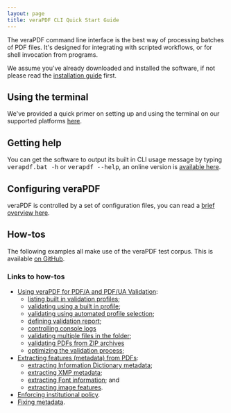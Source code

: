```yaml
---
layout: page
title: veraPDF CLI Quick Start Guide
---
```


The veraPDF command line interface is the best way of processing batches of
PDF files. It's designed for integrating with scripted workflows, or for
shell invocation from programs.

We assume you've already downloaded and installed the software, if not please
read the [installation guide](/install) first.

Using the terminal
------------------
We've provided a quick primer on setting up and using the terminal on our
supported platforms [here](terminal).

Getting help
------------
You can get the software to output its built in CLI usage message by typing
<kbd>verapdf.bat -h</kbd> or <kbd>verapdf --help</kbd>, an online version is [available here](help).

Configuring veraPDF
-------------------
veraPDF is controlled by a set of configuration files, you can read a [brief
overview here](config).

How-tos
-------
The following examples all make use of the veraPDF test corpus. This is
available [on GitHub](https://github.com/veraPDF/veraPDF-corpus).

### Links to how-tos

- [Using veraPDF for PDF/A and PDF/UA Validation](validation):
  - [listing built in validation profiles](validation#list-profiles);
  - [validating using a built in profile](validation#choose-profile);
  - [validating using automated profile selection](validation#auto-profile);
  - [defining validation report](validation#defining-validation-report);
  - [controlling console logs](validation#logs-customising)
  - [validating multiple files in the folder](validation#batches);
  - [validating PDFs from ZIP archives](validation#zip-archive-validation)
  - [optimizing the validation process](validation#customising);
- [Extracting features (metadata) from PDFs](feature-extraction):
  - [extracting Information Dictionary metadata](feature-extraction#info-dict);
  - [extracting XMP metadata](feature-extraction#metadata);
  - [extracting Font information](feature-extraction#fonts); and
  - [extracting image features](feature-extraction#images).
- [Enforcing institutional policy](/policy).
- [Fixing metadata](fixing).

